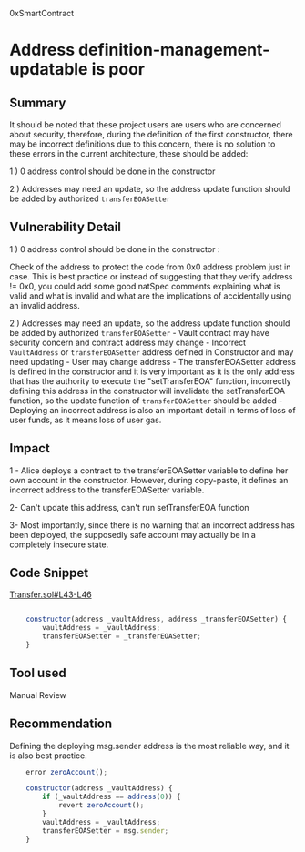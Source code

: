 0xSmartContract
# Address definition-management-updatable is poor

## Summary

It should be noted that these project users are users who are concerned about security, therefore, during the definition of the first constructor, there may be incorrect definitions due to this concern, there is no solution to these errors in the current architecture, these should be added:

1 ) 0 address control should be done in the constructor

2 ) Addresses may need an update, so the address update function should be added by authorized ```transferEOASetter```


## Vulnerability Detail

1 )  0 address control should be done in the constructor :

Check of the address to protect the code from 0x0 address  problem just in case. This is best practice or instead of suggesting that they verify address != 0x0, you could add some good natSpec comments explaining what is valid and what is invalid and what are the implications of accidentally using an invalid address.

2 )  Addresses may need an update, so the address update function should be added by authorized ```transferEOASetter```
       - Vault contract may have security concern and contract address may change
       - Incorrect ```VaultAddress``` or ```transferEOASetter``` address defined in Constructor and may need updating
       - User may change address
       - The transferEOASetter address is defined in the constructor and it is very important as 
         it is the only address that has the authority to execute the "setTransferEOA" function, 
         incorrectly defining this address in the constructor will invalidate the setTransferEOA function, 
         so the update function of ```transferEOASetter``` should be added
       - Deploying an incorrect address is also an important detail in terms of loss of user funds, as it means loss of user gas.


## Impact

1 - Alice deploys a contract to the transferEOASetter variable to define her own account in the constructor. However, during copy-paste, it defines an incorrect address to the transferEOASetter variable.

2- Can't update this address, can't run setTransferEOA function

3- Most importantly, since there is no warning that an incorrect address has been deployed, the supposedly safe account may actually be in a completely insecure state.

## Code Snippet

[Transfer.sol#L43-L46](https://github.com/sherlock-audit/2022-09-harpie-0xSmartContract/blob/master/contracts/contracts/Transfer.sol#L43-L46)
```js

    constructor(address _vaultAddress, address _transferEOASetter) {
        vaultAddress = _vaultAddress;
        transferEOASetter = _transferEOASetter;
    } 
```
## Tool used

Manual Review

## Recommendation
Defining the deploying msg.sender address is the most reliable way, and it is also best practice.

```js
    error zeroAccount();

    constructor(address _vaultAddress) {
        if (_vaultAddress == address(0)) {
            revert zeroAccount();
        }
        vaultAddress = _vaultAddress;
        transferEOASetter = msg.sender;
    } 
```

